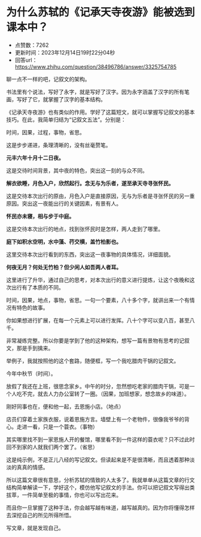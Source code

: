 # 为什么苏轼的《记承天寺夜游》能被选到课本中？
- 点赞数：7262
- 更新时间：2023年12月14日19时22分04秒
- 回答url：https://www.zhihu.com/question/38496786/answer/3325754785
<body>
 <p data-pid="G23mAxbe">聊一点不一样的吧，记叙文的架构。</p>
 <p data-pid="xrg3Y06I">书法里有个说法，写好了永字，就是写好了汉字。因为永字涵盖了汉字的所有笔画，写好了它，就掌握了汉字的基本结构。</p>
 <p data-pid="4Aw_cDMH">《记承天寺夜游》也有类似的作用。学好了这篇短文，就可以掌握写记叙文的基本技巧。在此，我简单归结为“记叙文五法”。分别是：</p>
 <p data-pid="r2Z9YefB">时间，因果，过程，事物，省思。</p>
 <p data-pid="CzgbPAEZ">这是步步递进，条理清晰的，没有丝毫赘笔。</p>
 <p data-pid="Vh0PYegv"><b>元丰六年十月十二日夜。</b></p>
 <p data-pid="N2USc7Dd">这是交待时间背景，其中夜的特色，突出这一刻的与众不同。</p>
 <p data-pid="wP_wY17w"><b>解衣欲睡，月色入户，欣然起行。念无与为乐者，遂至承天寺寻张怀民。</b></p>
 <p data-pid="GX_zRD94">这是交待本次出行的原由，月色入户是直接原因，无与为乐者是寻张怀民的另一重原因。突出这一夜能出行的关键因素，有景有人。</p>
 <p data-pid="S8UChbRe"><b>怀民亦未寝，相与步于中庭。</b></p>
 <p data-pid="8abakpR9">这是交待本次出行的地点，找到张怀民时是怎样，两人走到了哪里。</p>
 <p data-pid="H4d9kVH0"><b>庭下如积水空明，水中藻、荇交横，盖竹柏影也。</b></p>
 <p data-pid="v705qOeS">这里交待本次出行看到的东西，突出这一夜事物的具体情况，详细面貌。</p>
 <p data-pid="Ux0t2gvP"><b>何夜无月？何处无竹柏？但少闲人如吾两人者耳。</b></p>
 <p data-pid="blp_Qaw4">这里进行了升华，通过自己的思考，对本次出行的意义进行提炼，让这个夜晚和这次出行有了本质的不同。</p>
 <p data-pid="6Mpsv6vq">时间，因果，地点，事物，省思。一句一个要素，八十多个字，就讲出来一个有情况有特色的故事。</p>
 <p data-pid="4RrzAAdZ">你如果想进行扩展，在每一个元素上可以进行发挥。八十个字可以变八百，甚至八千。</p>
 <p data-pid="yEBJlzSA">非常凝练完整。所以你要是学到了他的这种架构，想写一篇有景物有思考的记叙文，那是手到擒来。</p>
 <p data-pid="RH9FkVT2">举例子，我就按照他的这个套路，随便框，写一个我吃腊肉干锅的记叙文。</p>
 <p data-pid="qLRRoOs3">今年中秋节（时间）。</p>
 <p data-pid="XLfdv9Ya">放假了我还在上班，很思念家乡。中午的时分，忽然想吃老家的腊肉干锅，可是一个人吃不完，就去人力办公室转了一圈。（因果，加班想家，想念故乡的味道）。</p>
 <p data-pid="lL5sEYs4">刚好同事也在，便和他一起，去恩施小店。（地点）</p>
 <p data-pid="BXDvv1Vw">店员们穿着土家族衣服，说着恩施方言。墙壁上有一个老物件，很像我爷爷的背心。走进一看，只是一个蓑衣。（事物）</p>
 <p data-pid="qjiXcVzT">其实哪里找不到一家恩施人开的餐馆，哪里看不到一件这样的蓑衣呢？只不过此时回不到家的人就我们两个罢了。（省思）</p>
 <p data-pid="mGFNKDsj">这是纯示例，不是正儿八经的写记叙文。但读起来是不是很清晰，而且透着那种淡淡的真真的情感。</p>
 <p data-pid="cHF8Acrf">所以这篇文章很有意思，分析苏轼的情致的人太多了。我就单单从这篇文章的行文结构简单解读一下，学好这个，模仿他写记叙文的手法。你可以把记叙文写得出类拔萃，一件简单至极的事情，你也可以写出花来。</p>
 <p data-pid="sHW3wsTz">而且你一旦掌握了这种手法，你会越写越有味道，越写越真的。因为你将懂得怎样去深挖自己的所见所得所悟。</p>
 <p data-pid="-WrVMM97">写文章，就是发现自己。</p>
</body>
